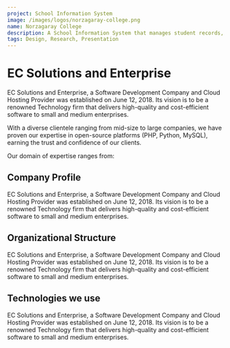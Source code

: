 ```yaml
---
project: School Information System
image: /images/logos/norzagaray-college.png
name: Norzagaray College
description: A School Information System that manages student records, grades, and schedules.
tags: Design, Research, Presentation
---
```


# EC Solutions and Enterprise

EC Solutions and Enterprise, a Software Development Company and Cloud Hosting Provider was established on June 12, 2018. Its vision is to be a renowned Technology firm that delivers high-quality and cost-efficient software to small and medium enterprises.

With a diverse clientele ranging from mid-size to large companies, we have proven our expertise in open-source platforms (PHP, Python, MySQL), earning the trust and confidence of our clients.

Our domain of expertise ranges from:

## Company Profile

EC Solutions and Enterprise, a Software Development Company and Cloud Hosting Provider was established on June 12, 2018. Its vision is to be a renowned Technology firm that delivers high-quality and cost-efficient software to small and medium enterprises.

## Organizational Structure

EC Solutions and Enterprise, a Software Development Company and Cloud Hosting Provider was established on June 12, 2018. Its vision is to be a renowned Technology firm that delivers high-quality and cost-efficient software to small and medium enterprises.

## Technologies we use

EC Solutions and Enterprise, a Software Development Company and Cloud Hosting Provider was established on June 12, 2018. Its vision is to be a renowned Technology firm that delivers high-quality and cost-efficient software to small and medium enterprises.
